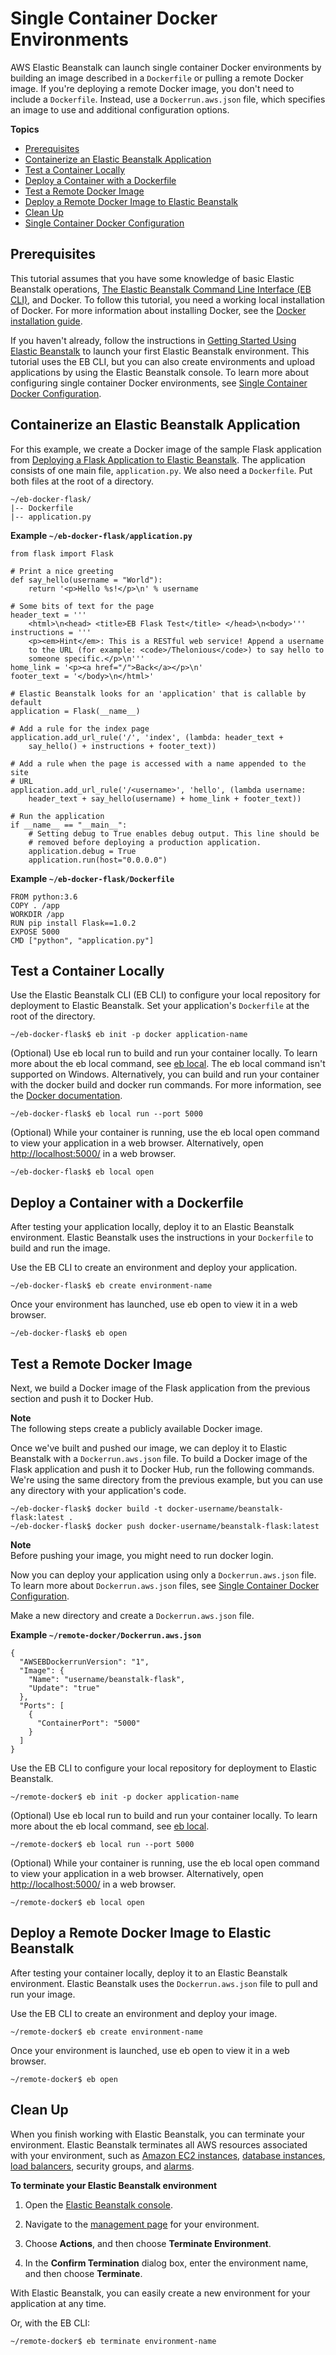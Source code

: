 # Single Container Docker Environments<a name="single-container-docker"></a>

AWS Elastic Beanstalk can launch single container Docker environments by building an image described in a `Dockerfile` or pulling a remote Docker image\. If you're deploying a remote Docker image, you don't need to include a `Dockerfile`\. Instead, use a `Dockerrun.aws.json` file, which specifies an image to use and additional configuration options\.

**Topics**
+ [Prerequisites](#single-container-docker.prereqs)
+ [Containerize an Elastic Beanstalk Application](#single-container-docker.setup)
+ [Test a Container Locally](#single-container-docker.test-local)
+ [Deploy a Container with a Dockerfile](#single-container-docker.deploy-local)
+ [Test a Remote Docker Image](#single-container-docker.test-remote)
+ [Deploy a Remote Docker Image to Elastic Beanstalk](#single-container-docker.deploy-remote)
+ [Clean Up](#single-container-docker.cleanup)
+ [Single Container Docker Configuration](single-container-docker-configuration.md)

## Prerequisites<a name="single-container-docker.prereqs"></a>

This tutorial assumes that you have some knowledge of basic Elastic Beanstalk operations, [The Elastic Beanstalk Command Line Interface \(EB CLI\)](eb-cli3.md), and Docker\. To follow this tutorial, you need a working local installation of Docker\. For more information about installing Docker, see the [Docker installation guide](https://docs.docker.com/install/)\.

If you haven't already, follow the instructions in [Getting Started Using Elastic Beanstalk](GettingStarted.md) to launch your first Elastic Beanstalk environment\. This tutorial uses the EB CLI, but you can also create environments and upload applications by using the Elastic Beanstalk console\. To learn more about configuring single container Docker environments, see [Single Container Docker Configuration](single-container-docker-configuration.md)\.

## Containerize an Elastic Beanstalk Application<a name="single-container-docker.setup"></a>

For this example, we create a Docker image of the sample Flask application from [Deploying a Flask Application to Elastic Beanstalk](create-deploy-python-flask.md)\. The application consists of one main file, `application.py`\. We also need a `Dockerfile`\. Put both files at the root of a directory\.

```
~/eb-docker-flask/
|-- Dockerfile
|-- application.py
```

**Example `~/eb-docker-flask/application.py`**  

```
from flask import Flask

# Print a nice greeting
def say_hello(username = "World"):
    return '<p>Hello %s!</p>\n' % username

# Some bits of text for the page
header_text = '''
    <html>\n<head> <title>EB Flask Test</title> </head>\n<body>'''
instructions = '''
    <p><em>Hint</em>: This is a RESTful web service! Append a username
    to the URL (for example: <code>/Thelonious</code>) to say hello to
    someone specific.</p>\n'''
home_link = '<p><a href="/">Back</a></p>\n'
footer_text = '</body>\n</html>'

# Elastic Beanstalk looks for an 'application' that is callable by default
application = Flask(__name__)

# Add a rule for the index page
application.add_url_rule('/', 'index', (lambda: header_text +
    say_hello() + instructions + footer_text))

# Add a rule when the page is accessed with a name appended to the site
# URL
application.add_url_rule('/<username>', 'hello', (lambda username:
    header_text + say_hello(username) + home_link + footer_text))

# Run the application
if __name__ == "__main__":
    # Setting debug to True enables debug output. This line should be
    # removed before deploying a production application.
    application.debug = True
    application.run(host="0.0.0.0")
```

**Example `~/eb-docker-flask/Dockerfile`**  

```
FROM python:3.6
COPY . /app
WORKDIR /app
RUN pip install Flask==1.0.2
EXPOSE 5000
CMD ["python", "application.py"]
```

## Test a Container Locally<a name="single-container-docker.test-local"></a>

Use the Elastic Beanstalk CLI \(EB CLI\) to configure your local repository for deployment to Elastic Beanstalk\. Set your application's `Dockerfile` at the root of the directory\.

```
~/eb-docker-flask$ eb init -p docker application-name
```

\(Optional\) Use eb local run to build and run your container locally\. To learn more about the eb local command, see [eb local](eb3-local.md)\. The eb local command isn't supported on Windows\. Alternatively, you can build and run your container with the docker build and docker run commands\. For more information, see the [Docker documentation](https://docs.docker.com/)\.

```
~/eb-docker-flask$ eb local run --port 5000
```

\(Optional\) While your container is running, use the eb local open command to view your application in a web browser\. Alternatively, open [http://localhost:5000/](http://localhost:5000/) in a web browser\.

```
~/eb-docker-flask$ eb local open
```

## Deploy a Container with a Dockerfile<a name="single-container-docker.deploy-local"></a>

After testing your application locally, deploy it to an Elastic Beanstalk environment\. Elastic Beanstalk uses the instructions in your `Dockerfile` to build and run the image\.

Use the EB CLI to create an environment and deploy your application\.

```
~/eb-docker-flask$ eb create environment-name
```

Once your environment has launched, use eb open to view it in a web browser\.

```
~/eb-docker-flask$ eb open
```

## Test a Remote Docker Image<a name="single-container-docker.test-remote"></a>

Next, we build a Docker image of the Flask application from the previous section and push it to Docker Hub\.

**Note**  
The following steps create a publicly available Docker image\.

Once we've built and pushed our image, we can deploy it to Elastic Beanstalk with a `Dockerrun.aws.json` file\. To build a Docker image of the Flask application and push it to Docker Hub, run the following commands\. We're using the same directory from the previous example, but you can use any directory with your application's code\.

```
~/eb-docker-flask$ docker build -t docker-username/beanstalk-flask:latest .
~/eb-docker-flask$ docker push docker-username/beanstalk-flask:latest
```

**Note**  
Before pushing your image, you might need to run docker login\.

Now you can deploy your application using only a `Dockerrun.aws.json` file\. To learn more about `Dockerrun.aws.json` files, see [Single Container Docker Configuration](single-container-docker-configuration.md)\.

Make a new directory and create a `Dockerrun.aws.json` file\.

**Example `~/remote-docker/Dockerrun.aws.json`**  

```
{
  "AWSEBDockerrunVersion": "1",
  "Image": {
    "Name": "username/beanstalk-flask",
    "Update": "true"
  },
  "Ports": [
    {
      "ContainerPort": "5000"
    }
  ]
}
```

Use the EB CLI to configure your local repository for deployment to Elastic Beanstalk\.

```
~/remote-docker$ eb init -p docker application-name
```

\(Optional\) Use eb local run to build and run your container locally\. To learn more about the eb local command, see [eb local](eb3-local.md)\.

```
~/remote-docker$ eb local run --port 5000
```

\(Optional\) While your container is running, use the eb local open command to view your application in a web browser\. Alternatively, open [http://localhost:5000/](http://localhost:5000/) in a web browser\.

```
~/remote-docker$ eb local open
```

## Deploy a Remote Docker Image to Elastic Beanstalk<a name="single-container-docker.deploy-remote"></a>

After testing your container locally, deploy it to an Elastic Beanstalk environment\. Elastic Beanstalk uses the `Dockerrun.aws.json` file to pull and run your image\.

Use the EB CLI to create an environment and deploy your image\.

```
~/remote-docker$ eb create environment-name
```

Once your environment is launched, use eb open to view it in a web browser\.

```
~/remote-docker$ eb open
```

## Clean Up<a name="single-container-docker.cleanup"></a>

When you finish working with Elastic Beanstalk, you can terminate your environment\. Elastic Beanstalk terminates all AWS resources associated with your environment, such as [Amazon EC2 instances](using-features.managing.ec2.md), [database instances](using-features.managing.db.md), [load balancers](using-features.managing.elb.md), security groups, and [alarms](using-features.alarms.md#using-features.alarms.title)\. 

**To terminate your Elastic Beanstalk environment**

1. Open the [Elastic Beanstalk console](https://console.aws.amazon.com/elasticbeanstalk)\.

1. Navigate to the [management page](environments-console.md) for your environment\.

1. Choose **Actions**, and then choose **Terminate Environment**\.

1. In the **Confirm Termination** dialog box, enter the environment name, and then choose **Terminate**\.

With Elastic Beanstalk, you can easily create a new environment for your application at any time\.

Or, with the EB CLI:

```
~/remote-docker$ eb terminate environment-name
```